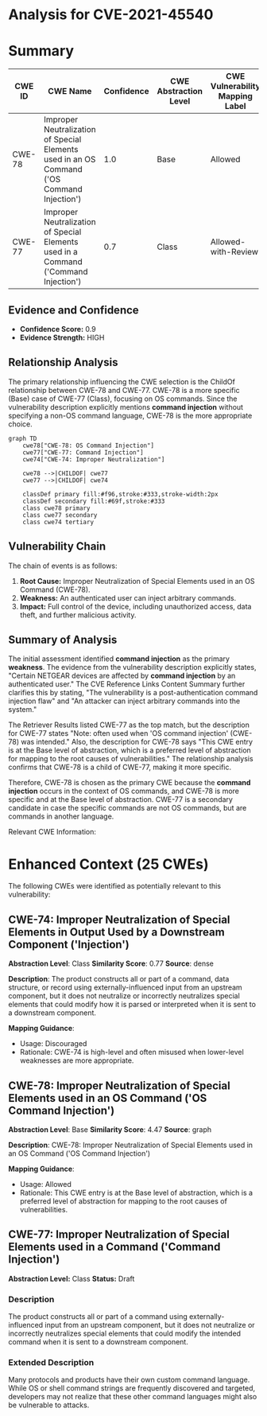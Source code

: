 # Analysis for CVE-2021-45540

# Summary
| CWE ID | CWE Name | Confidence | CWE Abstraction Level | CWE Vulnerability Mapping Label | CWE-Vulnerability Mapping Notes |
|---|---|---|---|---|---|
| CWE-78 | Improper Neutralization of Special Elements used in an OS Command ('OS Command Injection') | 1.0 | Base | Allowed | Primary CWE |
| CWE-77 | Improper Neutralization of Special Elements used in a Command ('Command Injection') | 0.7 | Class | Allowed-with-Review | Secondary Candidate |

## Evidence and Confidence

*   **Confidence Score:** 0.9
*   **Evidence Strength:** HIGH

## Relationship Analysis
The primary relationship influencing the CWE selection is the ChildOf relationship between CWE-78 and CWE-77. CWE-78 is a more specific (Base) case of CWE-77 (Class), focusing on OS commands. Since the vulnerability description explicitly mentions **command injection** without specifying a non-OS command language, CWE-78 is the more appropriate choice.

```mermaid
graph TD
    cwe78["CWE-78: OS Command Injection"]
    cwe77["CWE-77: Command Injection"]
    cwe74["CWE-74: Improper Neutralization"]

    cwe78 -->|CHILDOF| cwe77
    cwe77 -->|CHILDOF| cwe74

    classDef primary fill:#f96,stroke:#333,stroke-width:2px
    classDef secondary fill:#69f,stroke:#333
    class cwe78 primary
    class cwe77 secondary
    class cwe74 tertiary
```

## Vulnerability Chain
The chain of events is as follows:
1.  **Root Cause:** Improper Neutralization of Special Elements used in an OS Command (CWE-78).
2.  **Weakness:** An authenticated user can inject arbitrary commands.
3.  **Impact:** Full control of the device, including unauthorized access, data theft, and further malicious activity.

## Summary of Analysis
The initial assessment identified **command injection** as the primary **weakness**. The evidence from the vulnerability description explicitly states, "Certain NETGEAR devices are affected by **command injection** by an authenticated user." The CVE Reference Links Content Summary further clarifies this by stating, "The vulnerability is a post-authentication command injection flaw" and "An attacker can inject arbitrary commands into the system."

The Retriever Results listed CWE-77 as the top match, but the description for CWE-77 states "Note: often used when 'OS command injection' (CWE-78) was intended." Also, the description for CWE-78 says "This CWE entry is at the Base level of abstraction, which is a preferred level of abstraction for mapping to the root causes of vulnerabilities." The relationship analysis confirms that CWE-78 is a child of CWE-77, making it more specific.

Therefore, CWE-78 is chosen as the primary CWE because the **command injection** occurs in the context of OS commands, and CWE-78 is more specific and at the Base level of abstraction. CWE-77 is a secondary candidate in case the specific commands are not OS commands, but are commands in another language.

Relevant CWE Information:

# Enhanced Context (25 CWEs)
The following CWEs were identified as potentially relevant to this vulnerability:

## CWE-74: Improper Neutralization of Special Elements in Output Used by a Downstream Component ('Injection')
**Abstraction Level**: Class
**Similarity Score**: 0.77
**Source**: dense

**Description**:
The product constructs all or part of a command, data structure, or record using externally-influenced input from an upstream component, but it does not neutralize or incorrectly neutralizes special elements that could modify how it is parsed or interpreted when it is sent to a downstream component.

**Mapping Guidance**:
- Usage: Discouraged
- Rationale: CWE-74 is high-level and often misused when lower-level weaknesses are more appropriate.

## CWE-78: Improper Neutralization of Special Elements used in an OS Command ('OS Command Injection')
**Abstraction Level**: Base
**Similarity Score**: 4.47
**Source**: graph

**Description**:
CWE-78: Improper Neutralization of Special Elements used in an OS Command ('OS Command Injection')

**Mapping Guidance**:
- Usage: Allowed
- Rationale: This CWE entry is at the Base level of abstraction, which is a preferred level of abstraction for mapping to the root causes of vulnerabilities.

## CWE-77: Improper Neutralization of Special Elements used in a Command ('Command Injection')
**Abstraction Level:** Class
**Status:** Draft

### Description
The product constructs all or part of a command using externally-influenced input from an upstream component, but it does not neutralize or incorrectly neutralizes special elements that could modify the intended command when it is sent to a downstream component.

### Extended Description


Many protocols and products have their own custom command language. While OS or shell command strings are frequently discovered and targeted, developers may not realize that these other command languages might also be vulnerable to attacks.
